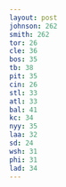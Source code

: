 ```yaml
---
layout: post
johnson: 262
smith: 262
tor: 26
cle: 36
bos: 35
tb: 38
pit: 35
cin: 26
stl: 33
atl: 33
bal: 41
kc: 34
nyy: 35
laa: 32
sd: 24
wsh: 31
phi: 31
lad: 34
---
```

